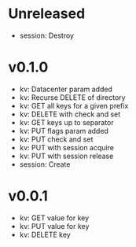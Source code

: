 # Unreleased

* session: Destroy

# v0.1.0

* kv: Datacenter param added
* kv: Recurse DELETE of directory
* kv: GET all keys for a given prefix
* kv: DELETE with check and set
* kv: GET keys up to separator
* kv: PUT flags param added
* kv: PUT check and set
* kv: PUT with session acquire
* kv: PUT with session release
* session: Create

# v0.0.1

* kv: GET value for key
* kv: PUT value for key
* kv: DELETE key
